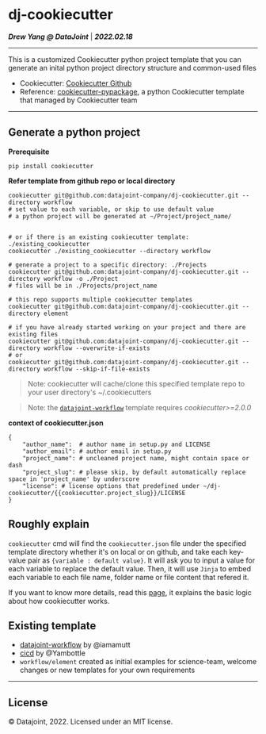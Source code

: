 # dj-cookiecutter
***Drew Yang @ DataJoint*** | ***2022.02.18***

---

This is a customized Cookiecutter python project template that you can generate an inital python project directory structure and common-used files

- Cookiecutter: [Cookiecutter Github](https://github.com/cookiecutter/cookiecutter/tree/1.7.2)
- Reference: [cookiecutter-pypackage](https://github.com/audreyfeldroy/cookiecutter-pypackage), a python Cookiecutter template that managed by Cookiecutter team

---

## Generate a python project
**Prerequisite**
```
pip install cookiecutter
```

**Refer template from github repo or local directory**
```
cookiecutter git@github.com:datajoint-company/dj-cookiecutter.git --directory workflow
# set value to each variable, or skip to use default value
# a python project will be generated at ~/Project/project_name/


# or if there is an existing cookiecutter template: ./existing_cookiecutter
cookiecutter ./existing_cookiecutter --directory workflow

# generate a project to a specific directory: ./Projects
cookiecutter git@github.com:datajoint-company/dj-cookiecutter.git --directory workflow -o ./Project
# files will be in ./Projects/project_name

# this repo supports multiple cookiecutter templates
cookiecutter git@github.com:datajoint-company/dj-cookiecutter.git --directory element

# if you have already started working on your project and there are existing files
cookiecutter git@github.com:datajoint-company/dj-cookiecutter.git --directory workflow --overwrite-if-exists
# or
cookiecutter git@github.com:datajoint-company/dj-cookiecutter.git --directory workflow --skip-if-file-exists
```

> Note: cookiecutter will cache/clone this specified template repo to your user directory's ~/.cookiecutters

> Note: the [`datajoint-workflow`](datajoint-workflow/README.md) template requires _cookiecutter>=2.0.0_

**context of cookiecutter.json**
```
{
    "author_name":  # author name in setup.py and LICENSE
    "author_email": # author email in setup.py
    "project_name": # uncleaned project name, might contain space or dash
    "project_slug": # please skip, by default automatically replace space in 'project_name' by underscore
    "license": # license options that predefined under ~/dj-cookiecutter/{{cookiecutter.project_slug}}/LICENSE
}
```
## Roughly explain
`cookiecutter` cmd will find the `cookiecutter.json` file under the specified template directory whether it's on local or on github, and take each key-value pair as `{variable : default value}`. It will ask you to input a value for each variable to replace the default value. Then, it will use `Jinja` to embed each variable to each file name, folder name or file content that refered it.


If you want to know more details, read this [page](https://cookiecutter.readthedocs.io/en/1.7.2/first_steps.html), it explains the basic logic about how cookiecutter works.

## Existing template
- [datajoint-workflow](https://github.com/datajoint-company/dj-cookiecutter/tree/main/datajoint-workflow) by @iamamutt
- [cicd](#) by @Yambottle
- `workflow/element` created as initial examples for science-team, welcome changes or new templates for your own requirements


---
## License
© Datajoint, 2022. Licensed under an MIT license.

